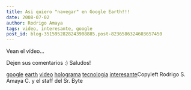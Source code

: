 ```yaml
---
title: Asi quiero "navegar" en Google Earth!!!
date: 2008-07-02
author: Rodrigo Amaya
tags: video, interesante, google
post_id: blog-3515952828243908885.post-8236586324603657450
---
```


Vean el vídeo...

Dejen sus comentarios :)
Saludos!

[google](http://www.blogalaxia.com/tags/google) [earth](http://www.blogalaxia.com/tags/earth) [video](http://www.blogalaxia.com/tags/video) [holograma](http://www.blogalaxia.com/tags/holograma) [tecnologia](http://www.blogalaxia.com/tags/tecnologia) [interesante](http://www.blogalaxia.com/tags/interesante)Copyleft Rodrigo S. Amaya C. y el staff del Sr.
      Byte